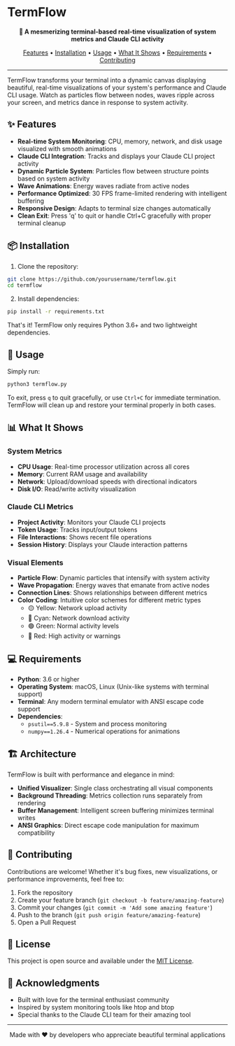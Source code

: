# TermFlow

<p align="center">
  <strong>🌊 A mesmerizing terminal-based real-time visualization of system metrics and Claude CLI activity</strong>
</p>

<p align="center">
  <a href="#features">Features</a> •
  <a href="#installation">Installation</a> •
  <a href="#usage">Usage</a> •
  <a href="#what-it-shows">What It Shows</a> •
  <a href="#requirements">Requirements</a> •
  <a href="#contributing">Contributing</a>
</p>

---

TermFlow transforms your terminal into a dynamic canvas displaying beautiful, real-time visualizations of your system's performance and Claude CLI usage. Watch as particles flow between nodes, waves ripple across your screen, and metrics dance in response to system activity.

## ✨ Features

- **Real-time System Monitoring**: CPU, memory, network, and disk usage visualized with smooth animations
- **Claude CLI Integration**: Tracks and displays your Claude CLI project activity
- **Dynamic Particle System**: Particles flow between structure points based on system activity
- **Wave Animations**: Energy waves radiate from active nodes
- **Performance Optimized**: 30 FPS frame-limited rendering with intelligent buffering
- **Responsive Design**: Adapts to terminal size changes automatically
- **Clean Exit**: Press 'q' to quit or handle Ctrl+C gracefully with proper terminal cleanup

## 📦 Installation

1. Clone the repository:
```bash
git clone https://github.com/yourusername/termflow.git
cd termflow
```

2. Install dependencies:
```bash
pip install -r requirements.txt
```

That's it! TermFlow only requires Python 3.6+ and two lightweight dependencies.

## 🚀 Usage

Simply run:
```bash
python3 termflow.py
```

To exit, press `q` to quit gracefully, or use `Ctrl+C` for immediate termination. TermFlow will clean up and restore your terminal properly in both cases.

## 📊 What It Shows

### System Metrics
- **CPU Usage**: Real-time processor utilization across all cores
- **Memory**: Current RAM usage and availability
- **Network**: Upload/download speeds with directional indicators
- **Disk I/O**: Read/write activity visualization

### Claude CLI Metrics
- **Project Activity**: Monitors your Claude CLI projects
- **Token Usage**: Tracks input/output tokens
- **File Interactions**: Shows recent file operations
- **Session History**: Displays your Claude interaction patterns

### Visual Elements
- **Particle Flow**: Dynamic particles that intensify with system activity
- **Wave Propagation**: Energy waves that emanate from active nodes
- **Connection Lines**: Shows relationships between different metrics
- **Color Coding**: Intuitive color schemes for different metric types
  - 🟡 Yellow: Network upload activity
  - 🔵 Cyan: Network download activity
  - 🟢 Green: Normal activity levels
  - 🔴 Red: High activity or warnings

## 💻 Requirements

- **Python**: 3.6 or higher
- **Operating System**: macOS, Linux (Unix-like systems with terminal support)
- **Terminal**: Any modern terminal emulator with ANSI escape code support
- **Dependencies**:
  - `psutil==5.9.8` - System and process monitoring
  - `numpy==1.26.4` - Numerical operations for animations

## 🏗️ Architecture

TermFlow is built with performance and elegance in mind:

- **Unified Visualizer**: Single class orchestrating all visual components
- **Background Threading**: Metrics collection runs separately from rendering
- **Buffer Management**: Intelligent screen buffering minimizes terminal writes
- **ANSI Graphics**: Direct escape code manipulation for maximum compatibility

## 🤝 Contributing

Contributions are welcome! Whether it's bug fixes, new visualizations, or performance improvements, feel free to:

1. Fork the repository
2. Create your feature branch (`git checkout -b feature/amazing-feature`)
3. Commit your changes (`git commit -m 'Add some amazing feature'`)
4. Push to the branch (`git push origin feature/amazing-feature`)
5. Open a Pull Request

## 📝 License

This project is open source and available under the [MIT License](LICENSE).

## 🙏 Acknowledgments

- Built with love for the terminal enthusiast community
- Inspired by system monitoring tools like htop and btop
- Special thanks to the Claude CLI team for their amazing tool

---

<p align="center">
  Made with ❤️ by developers who appreciate beautiful terminal applications
</p>
